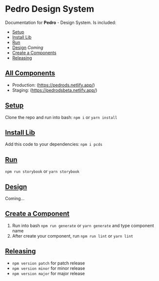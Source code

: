 # Pedro Design System

Documentation for **Pedro** - Design System. Is included:

- [Setup](#setup)
- [Install Lib](#installlib)
- [Run](#run)
- [Design](#design) *Coming*
- [Create a Components](#create-a-component)
- [Releasing](#releasing)

## [All Components](#access)

- Production: (https://pedrods.netlify.app/)
- Staging: (https://pedrodsbeta.netlify.app/)


## [Setup](#setup)

Clone the repo and run into bash: `npm i` or `yarn install`

## [Install Lib](#installlib)

Add this code to your dependencies: `npm i pcds`

## [Run](#run)
`npm run storybook` or `yarn storybook`

## [Design](#design)

Coming...

## [Create a Component](#create-a-component)

1. Run into bash `npm run generate` or `yarn generate` and type component name
2. After create your component, run `npm run lint` or `yarn lint`

## [Releasing](#releasing)
- `npm version patch` for patch release
- `npm version minor` for minor release
- `npm version major` for major release